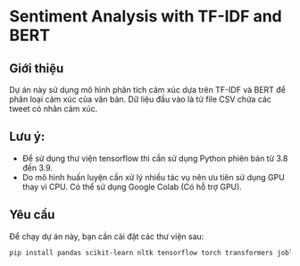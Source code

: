 # Sentiment Analysis with TF-IDF and BERT

## Giới thiệu
Dự án này sử dụng mô hình phân tích cảm xúc dựa trên TF-IDF và BERT để phân loại cảm xúc của văn bản. Dữ liệu đầu vào là từ file CSV chứa các tweet có nhãn cảm xúc.

## Lưu ý:
- Để sử dụng thư viện tensorflow thì cần sử dụng Python phiên bản từ 3.8 đến 3.9.
- Do mô hình huấn luyện cần xử lý nhiều tác vụ nên ưu tiên sử dụng GPU thay vì CPU. Có thể sử dụng Google Colab (Có hỗ trợ GPU).

## Yêu cầu
Để chạy dự án này, bạn cần cài đặt các thư viện sau:
```bash
pip install pandas scikit-learn nltk tensorflow torch transformers joblib scipy
